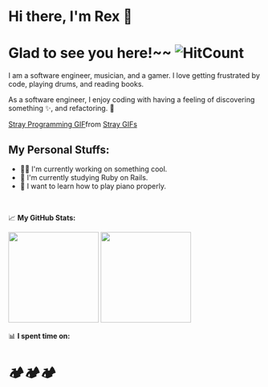 # Hi there, I'm Rex 👋

# Glad to see you here!~~ ![HitCount](https://hits.dwyl.com/rextumlos/rextumlos.svg?style=flat-square)

I am a software engineer, musician, and a gamer. I love getting frustrated by code, playing drums, and reading books.

As a software engineer, I enjoy coding with having a feeling of discovering something ✨, and refactoring. 🧹

<div class="tenor-gif-embed" data-postid="26276551" data-share-method="host" data-aspect-ratio="1.77778" data-width="100%"><a href="https://tenor.com/view/stray-programming-coding-gif-26276551">Stray Programming GIF</a>from <a href="https://tenor.com/search/stray-gifs">Stray GIFs</a></div> <script type="text/javascript" async src="https://tenor.com/embed.js"></script>

## My Personal Stuffs:
- 👨‍💻 I'm currently working on something cool.
- 🚀 I'm currently studying Ruby on Rails.
- 🎹 I want to learn how to play piano properly.

<br>

📈 **My GitHub Stats:**
<p>
  <img height="180em" src="https://github-readme-stats.vercel.app/api?username=rextumlos&show_icons=true&hide_border=true&&count_private=true&include_all_commits=true" />
  <img height="180em" src="https://github-readme-stats.vercel.app/api/top-langs/?username=rextumlos&exclude_repo=KNN-Image-Classification&show_icons=true&hide_border=true&layout=compact&langs_count=8"/>
</p>

📊 **I spent time on:**
<!--START_SECTION:waka-->
<!--END_SECTION:waka-->

# 🏕️🏕️🏕️
